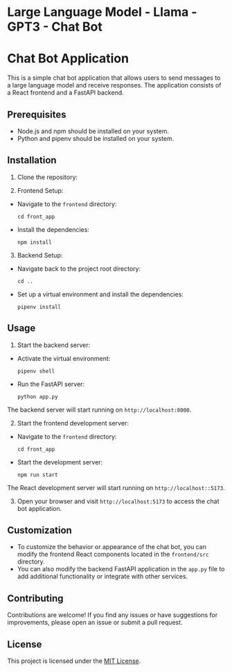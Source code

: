 # Large Language Model - Llama - GPT3 - Chat Bot


# Chat Bot Application

This is a simple chat bot application that allows users to send messages to a large language model and receive responses. The application consists of a React frontend and a FastAPI backend.

## Prerequisites

- Node.js and npm should be installed on your system.
- Python and pipenv should be installed on your system.

## Installation

1. Clone the repository:


2. Frontend Setup:
- Navigate to the `frontend` directory:
  ```
  cd front_app
  ```

- Install the dependencies:
  ```
  npm install
  ```

3. Backend Setup:
- Navigate back to the project root directory:
  ```
  cd ..
  ```

- Set up a virtual environment and install the dependencies:
  ```
  pipenv install
  ```

## Usage

1. Start the backend server:
- Activate the virtual environment:
  ```
  pipenv shell
  ```

- Run the FastAPI server:
  ```
  python app.py
  ```

The backend server will start running on `http://localhost:8000`.

2. Start the frontend development server:
- Navigate to the `frontend` directory:
  ```
  cd front_app
  ```

- Start the development server:
  ```
  npm run start
  ```

The React development server will start running on `http://localhost::5173`.

3. Open your browser and visit `http://localhost:5173` to access the chat bot application.

## Customization

- To customize the behavior or appearance of the chat bot, you can modify the frontend React components located in the `frontend/src` directory.
- You can also modify the backend FastAPI application in the `app.py` file to add additional functionality or integrate with other services.

## Contributing

Contributions are welcome! If you find any issues or have suggestions for improvements, please open an issue or submit a pull request.

## License

This project is licensed under the [MIT License](LICENSE).

